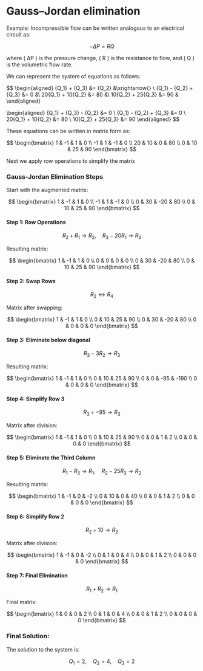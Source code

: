 # Gauss–Jordan elimination
Example: Incompressible flow can be written analogous to an electrical circuit as:

$$
-ΔP = RQ
$$

where \( ΔP \) is the pressure change, \( R \) is the resistance to flow, and \( Q \) is the volumetric flow rate. 

We can represent the system of equations as follows:

$$
\begin{aligned}
{Q_1} + {Q_3} &= {Q_2}  &\xrightarrow{} \\
{Q_1} - {Q_2} + {Q_3} &= 0 &\\
20{Q_1} + 10{Q_2} &= 80 &\\
10{Q_2} + 25{Q_3} &= 90 &
\end{aligned}

\begin{aligned}
{Q_1} + {Q_3} - {Q_2} &= 0 \\
{Q_1} - {Q_2} + {Q_3} &= 0 \\
20{Q_1} + 10{Q_2}  &= 80 \\
10{Q_2} + 25{Q_3}  &= 90
\end{aligned}
$$

These equations can be written in matrix form as:

$$
\begin{bmatrix}
1 & -1 & 1 & 0 \\
-1 & 1 & -1 & 0 \\
20 & 10 & 0 & 80 \\
0 & 10 & 25 & 90
\end{bmatrix}
$$

Next we apply row operations to simplify the matrix

### Gauss-Jordan Elimination Steps

Start with the augmented matrix:

$$
\begin{bmatrix}
1 & -1 & 1 & 0 \\
-1 & 1 & -1 & 0 \\
0 & 30 & -20 & 80 \\
0 & 10 & 25 & 90
\end{bmatrix}
$$

#### Step 1: Row Operations

$$
R_2 + R_1 \rightarrow R_2, \quad R_3 - 20R_1 \rightarrow R_3
$$

Resulting matrix:

$$
\begin{bmatrix}
1 & -1 & 1 & 0 \\
0 & 0 & 0 & 0 \\
0 & 30 & -20 & 80 \\
0 & 10 & 25 & 90
\end{bmatrix}
$$

#### Step 2: Swap Rows
$$
R_2 \leftrightarrow R_4
$$

Matrix after swapping:

$$
\begin{bmatrix}
1 & -1 & 1 & 0 \\
0 & 10 & 25 & 90 \\
0 & 30 & -20 & 80 \\
0 & 0 & 0 & 0
\end{bmatrix}
$$

#### Step 3: Eliminate below diagonal

$$
R_3 - 3R_2 \rightarrow R_3
$$

Resulting matrix:

$$
\begin{bmatrix}
1 & -1 & 1 & 0 \\
0 & 10 & 25 & 90 \\
0 & 0 & -95 & -190 \\
0 & 0 & 0 & 0
\end{bmatrix}
$$

#### Step 4: Simplify Row 3
$$
R_3 \div -95 \rightarrow R_3
$$

Matrix after division:

$$
\begin{bmatrix}
1 & -1 & 1 & 0 \\
0 & 10 & 25 & 90 \\
0 & 0 & 1 & 2 \\
0 & 0 & 0 & 0
\end{bmatrix}
$$

#### Step 5: Eliminate the Third Column

$$
R_1 - R_3 \rightarrow R_1, \quad R_2 - 25R_3 \rightarrow R_2
$$

Resulting matrix:

$$
\begin{bmatrix}
1 & -1 & 0 & -2 \\
0 & 10 & 0 & 40 \\
0 & 0 & 1 & 2 \\
0 & 0 & 0 & 0
\end{bmatrix}
$$

#### Step 6: Simplify Row 2
$$
R_2 \div 10 \rightarrow R_2
$$

Matrix after division:

$$
\begin{bmatrix}
1 & -1 & 0 & -2 \\
0 & 1 & 0 & 4 \\
0 & 0 & 1 & 2 \\
0 & 0 & 0 & 0
\end{bmatrix}
$$

#### Step 7: Final Elimination
$$
R_1 + R_2 \rightarrow R_1
$$

Final matrix:

$$
\begin{bmatrix}
1 & 0 & 0 & 2 \\
0 & 1 & 0 & 4 \\
0 & 0 & 1 & 2 \\
0 & 0 & 0 & 0
\end{bmatrix}
$$

### Final Solution:

The solution to the system is:

$$
Q_1 = 2, \quad Q_2 = 4, \quad Q_3 = 2
$$